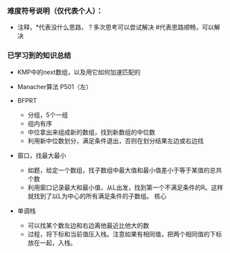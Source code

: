 ### 难度符号说明（仅代表个人）：

 - 注释，*代表没什么思路，？多次思考可以尝试解决 #代表思路顺畅，可以解决

### 已学习到的知识总结
- KMP中的next数组，以及用它如何加速匹配的
- Manacher算法 P501（左）
- BFPRT
	- 分组，5个一组
	- 组内有序
	- 中位拿出来组成新的数组，找到新数组的中位数
	- 利用新中位数划分，满足条件退出，否则在划分结果左边或右边找

- 窗口，找最大最小
	- 如题，给定一个数组，找子数组中最大值和最小值差小于等于某值的总共个数 	
	- 利用窗口记录最大和最小值，从L出发，找到第一个不满足条件的R。这样就找到了以L为中心的所有满足条件的子数组。  核心

- 单调栈
	-  可以找某个数左边和右边离他最近比他大的数
	-  过程，将下标和当前值压入栈。注意如果有相同值，把两个相同值的下标放在一起，入栈。


